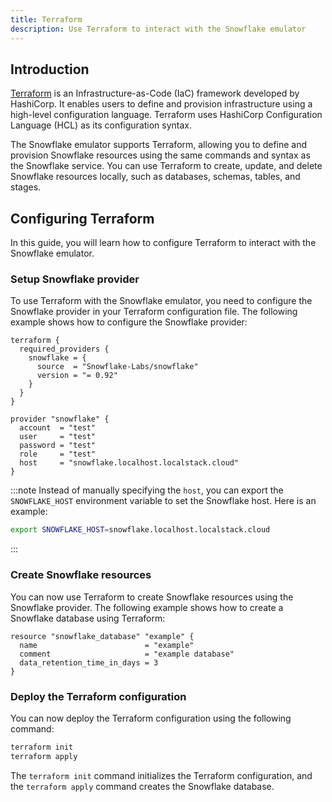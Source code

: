 ```yaml
---
title: Terraform
description: Use Terraform to interact with the Snowflake emulator
---
```


## Introduction

[Terraform](https://terraform.io/) is an Infrastructure-as-Code (IaC) framework developed by HashiCorp. It enables users to define and provision infrastructure using a high-level configuration language. Terraform uses HashiCorp Configuration Language (HCL) as its configuration syntax.

The Snowflake emulator supports Terraform, allowing you to define and provision Snowflake resources using the same commands and syntax as the Snowflake service. You can use Terraform to create, update, and delete Snowflake resources locally, such as databases, schemas, tables, and stages.

## Configuring Terraform

In this guide, you will learn how to configure Terraform to interact with the Snowflake emulator.

### Setup Snowflake provider

To use Terraform with the Snowflake emulator, you need to configure the Snowflake provider in your Terraform configuration file. The following example shows how to configure the Snowflake provider:

```hcl showLineNumbers
terraform {
  required_providers {
    snowflake = {
      source  = "Snowflake-Labs/snowflake"
      version = "= 0.92"
    }
  }
}

provider "snowflake" {
  account  = "test"
  user     = "test"
  password = "test"
  role     = "test"
  host     = "snowflake.localhost.localstack.cloud"
}
```

:::note
Instead of manually specifying the `host`, you can export the `SNOWFLAKE_HOST` environment variable to set the Snowflake host. Here is an example:

```bash
export SNOWFLAKE_HOST=snowflake.localhost.localstack.cloud
```
:::

### Create Snowflake resources

You can now use Terraform to create Snowflake resources using the Snowflake provider. The following example shows how to create a Snowflake database using Terraform:

```hcl showLineNumbers
resource "snowflake_database" "example" {
  name                        = "example"
  comment                     = "example database"
  data_retention_time_in_days = 3
}
```

### Deploy the Terraform configuration

You can now deploy the Terraform configuration using the following command:

```bash
terraform init
terraform apply
```

The `terraform init` command initializes the Terraform configuration, and the `terraform apply` command creates the Snowflake database.
